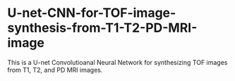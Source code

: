 # U-net-CNN-for-TOF-image-synthesis-from-T1-T2-PD-MRI-image

This is a U-net Convolutioanal Neural Network for synthesizing TOF images from T1, T2, and PD MRI images. 
